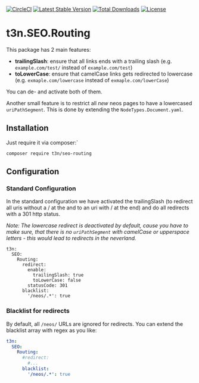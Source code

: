 [![CircleCI](https://circleci.com/gh/t3n/seo-routing.svg?style=svg)](https://circleci.com/gh/t3n/seo-routing) [![Latest Stable Version](https://poser.pugx.org/t3n/seo-routing/v/stable)](https://packagist.org/packages/t3n/seo-routing) [![Total Downloads](https://poser.pugx.org/t3n/seo-routing/downloads)](https://packagist.org/packages/t3n/seo-routing) [![License](https://poser.pugx.org/t3n/seo-routing/license)](https://packagist.org/packages/t3n/seo-routing)

# t3n.SEO.Routing

This package has 2 main features:
- **trailingSlash**: ensure that all links ends with a trailing slash (e.g. `example.com/test/` instead of `example.com/test`)
- **toLowerCase**: ensure that camelCase links gets redirected to lowercase (e.g. `exmaple.com/lowercase` instead of `exmaple.com/lowerCase`)

You can de- and activate both of them.

Another small feature is to restrict all _new_ neos pages to have a lowercased `uriPathSegment`. This is done by extending the `NodeTypes.Document.yaml`.

## Installation

Just require it via composer:`

```composer require t3n/seo-routing```

## Configuration

### Standard Configuration

In the standard configuration we have activated the trailingSlash (to redirect all uris without a / at the and to an uri with / at the end) and do all redirects with a 301 http status.

*Note: The lowercase redirect is deactivated by default, cause you have to make sure, that there is no `uriPathSegment`  with camelCase or upperspace letters - this would lead to redirects in the neverland.* 

```
t3n:
  SEO:
    Routing:
      redirect:
        enable:
          trailingSlash: true
          toLowerCase: false
        statusCode: 301
      blacklist:
        '/neos/.*': true
```

### Blacklist for redirects

By default, all `/neos/` URLs are ignored for redirects. You can extend the blacklist array with regex as you like:

```yaml
t3n:
  SEO:
    Routing:
      #redirect:
        #...
      blacklist:
        '/neos/.*': true
```
